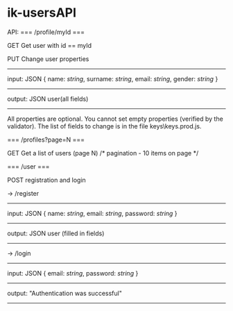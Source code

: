 # ik-usersAPI
API:
=== /profile/myId ===

GET
Get user with id == myId

PUT
Change user properties
_____________________
input: JSON {
  name: _string_,
  surname: _string_,
  email: _string_,
  gender: _string_
}
_____________________
output: JSON user(all fields)
_____________________
All properties  are optional. 
You cannot set empty properties (verified by the validator).
The list of fields to change is in the file keys\keys.prod.js.

=== /profiles?page=N ===

GET
Get a list of users (page N)
/* pagination - 10 items on page */

=== /user ===

POST
registration and login

-> /register
_____________________
input: JSON {
  name: _string_,
  email: _string_,
  password: _string_
}
_____________________
output: JSON user (filled in fields)
_____________________

-> /login
_____________________
input: JSON {
  email: _string_,
  password: _string_
}
_____________________
output: "Authentication was successful"
_____________________










